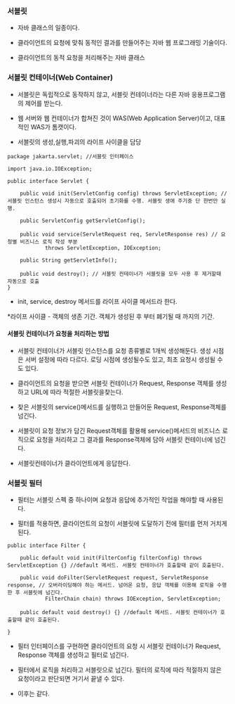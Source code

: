 ### 서블릿

* 자바 클래스의 일종이다.

* 클라이언트의 요청에 맞춰 동적인 결과를 만들어주는 자바 웹 프로그래밍 기술이다.

* 클라이언트의 동적 요청을 처리해주는 자바 클래스


### 서블릿 컨테이너(Web Container)

* 서블릿은 독립적으로 동작하지 않고, 서블릿 컨테이너라는 다른 자바 응용프로그램의 제어를 받는다.
 
* 웹 서버와 웹 컨테이너가 합쳐진 것이 WAS(Web Application Server)이고, 대표적인 WAS가 톰캣이다. 
 
* 서블릿의 생성,실행,파괴의 라이프 사이클을 담당
```
package jakarta.servlet; //서블릿 인터페이스

import java.io.IOException;

public interface Servlet {

    public void init(ServletConfig config) throws ServletException; //서블릿 인스턴스 생성시 자동으로 호출되어 초기화를 수행. 서블릿 생애 주기중 단 한번만 실행. 

    public ServletConfig getServletConfig();

    public void service(ServletRequest req, ServletResponse res) // 요청별 비즈니스 로직 작성 부분
            throws ServletException, IOException;

    public String getServletInfo();

    public void destroy(); // 서블릿 컨테이너가 서블릿을 모두 사용 후 제거할때 자동으로 호출
}
```
* init, service, destroy 메서드를 라이프 사이클 메서드라 한다.

*라이프 사이클 - 객체의 생존 기간. 객체가 생성된 후 부터 폐기될 때 까지의 기간.


#### 서블릿 컨테이너가 요청을 처리하는 방법

* 서블릿 컨테이너가 서블릿 인스턴스를 요청 종류별로 1개씩 생성해둔다. 생성 시점은 서버 설정에 따라 다르다. 로딩 시점에 생성될수도 있고, 최초 요청시 생성될 수도 있다.

* 클라이언트의 요청을 받으면 서블릿 컨테이너가 Request, Response 객체를 생성하고 URL에 따라 적절한 서블릿을찾는다.

* 찾은 서블릿의 service()메서드를 실행하고 만들어둔 Request, Response객체를 넘긴다.

* 서블릿이 요청 정보가 담긴 Request객체를 활용해 service()메서드의 비즈니스 로직으로 요청을 처리하고 그 결과를 Response객체에 담아 서블릿 컨테이너에 넘긴다.

* 서블릿컨테이너가 클라이언트에게 응답한다.


### 서블릿 필터

* 필터는 서블릿 스펙 중 하나이며 요청과 응답에 추가적인 작업을 해야할 때 사용된다. 
 
* 필터를 적용하면, 클라이언트의 요청이 서블릿에 도달하기 전에 필터를 먼저 거치게된다.

```
public interface Filter {

    public default void init(FilterConfig filterConfig) throws ServletException {} //default 메서드. 서블릿 컨테이너가 호출할때 같이 호출된다.

    public void doFilter(ServletRequest request, ServletResponse response, // 오버라이딩해야 하는 메서드. 넘어온 요청, 응답 객체를 이용해 로직을 수행한 후 서블릿에 넘긴다. 
            FilterChain chain) throws IOException, ServletException;

    public default void destroy() {} //default 메서드. 서블릿 컨테이너가 호출할때 같이 호출된다.

}
```
* 필터 인터페이스를 구현하면 클라이언트의 요청 시 서블릿 컨테이너가 Request, Response 객체를 생성하고 필터로 넘긴다. 

* 필터에서 로직을 처리하고 서블릿으로 넘긴다. 필터의 로직에 따라 적절하지 않은 요청이라고 판단되면 거기서 끝낼 수 있다. 
 
* 이후는 같다.
